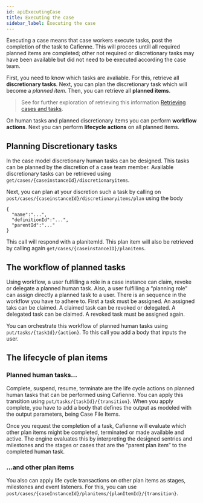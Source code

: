 ```yaml
---
id: apiExecutingCase
title: Executing the case
sidebar_label: Executing the case
---
```


Executing a case means that case workers execute tasks, post the completion of the task to Cafienne. This will procees untill all required planned items are completed; other not required or discretionary tasks may have been available but did not need to be executed according the case team. 

First, you need to know which tasks are avaliable. For this,  retrieve all **discretionary tasks**. Next, you can plan the discretionary task which will become a *planned item*. Then, you can retrieve all **planned items**.

> See for further exploration of retrieving this information [Retrieving cases and tasks](apiRetrieving.md).

On human tasks and planned discretionary items you can perform **workflow actions**. Next you can perform **lifecycle actions** on all planned items. 

## Planning Discretionary tasks

In the case model discretionary human tasks can be designed. This tasks can be planned by the discretion of a case team member. Available discretionary tasks can be retrieved using `get/cases/{caseinstanceId}/discretionaryitems`. 

Next, you can plan at your discretion such a task by calling on `post/cases/{caseinstanceId}/discretionaryitems/plan` using the body
```ssh
{ 
  "name":"...", 
  "definitionId":"...", 
  "parentId":"..." 
}
```
This call will respond with a planitemId. This plan item will also be retrieved by calling again `get/cases/{caseinstanceID}/planitems`. 

## The workflow of planned tasks

Using workflow, a user fulfilling a role in a case instance can claim, revoke or delegate a planned human task. Also, a user fulfilling a “planning role” can assign directly a planned task to a user. There is an sequence in the workflow you have to adhere to. First a task must be assigned. An assigned taks can be claimed. A claimed task can be revoked or delegated. A delegated task can be claimed. A revoked task must be assigned again.

You can orchestrate this workflow of planned human tasks using `put/tasks/{taskId}/{action}`. To this call you add a body that inputs the user.

## The lifecycle of plan items

### Planned human tasks...

Complete, suspend, resume, terminate are the life cycle actions on planned human tasks that can be performed using Cafienne. You can apply this transition using `put/tasks/{taskId}/{transition}`. When you apply complete, you have to add a body that defines the output as modeled with the output parameters, being Case File Items.

Once you request the completion of a task, Cafienne will evaluate which other plan items might be completed, terminated or made available and active. The engine evaluates this by interpreting the designed sentries and milestones and the stages or cases that are the “parent plan item” to the completed human task.

### ...and other plan items

You also can apply life cycle transactions on other plan items as stages, milestones and event listeners. For this, you can use `post/cases/{caseInstanceId}/planitems/{planItemId}/{transition}`.


